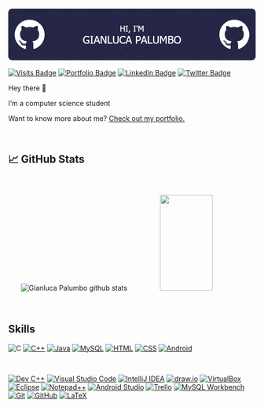 ![Header](./banner.png)

[![Visits Badge](https://badges.pufler.dev/visits/gianlucapalumbo0/gianlucapalumbo0)]()
[![Portfolio Badge](https://img.shields.io/badge/Portfolio-Profile-informational?style=flat&logo=portfolio&logoColor=white&color=1CA2F1)](https://gianlucapalumbo0.github.io/)
[![LinkedIn Badge](https://img.shields.io/badge/LinkedIn-Profile-informational?style=flat&logo=linkedin&logoColor=white&color=0D76A8)](https://www.linkedin.com/in/gianluca-palumbo0/)
[![Twitter Badge](https://img.shields.io/badge/Twitter-Profile-informational?style=flat&logo=twitter&logoColor=white&color=1DA1F2)]([https://twitter.com/TuoNomeUtente](https://twitter.com/gianluca_palu0))


Hey there 👋

I’m a computer science student  

Want to know more about me? [Check out my portfolio.](https://gianlucapalumbo0.github.io/)

<br>

## &#x1f4c8; GitHub Stats

<br>

<br>

<div align="center">  
  <img width="51%" height="195px" src="https://github-readme-stats.vercel.app/api?username=gianlucapalumbo0&theme=tokyonight&show_icons=true&hide_border=true&count_private=true" alt="Gianluca Palumbo github stats" /> 
  
  <img width="46%" height="195px" src="https://github-readme-stats.vercel.app/api/top-langs/?username=gianlucapalumbo0&theme=tokyonight&show_icons=true&hide_border=true&layout=compact" />
</div>

<br>
<br>

## Skills
![C](https://img.shields.io/badge/code-C-informational?style=flat&logo=c&logoColor=white)
[![C++](https://img.shields.io/badge/code-C%2B%2B-informational?style=flat&logo=c%2B%2B&logoColor=white)](https://it.wikipedia.org/wiki/C%2B%2B)
[![Java](https://img.shields.io/badge/code-Java-informational?style=flat&logo=java&logoColor=white)](https://www.java.com)
[![MySQL](https://img.shields.io/badge/code-MySQL-informational?style=flat&logo=mysql&logoColor=white)](https://www.mysql.com/)
[![HTML](https://img.shields.io/badge/code-HTML-informational?style=flat&logo=html5&logoColor=white)](https://developer.mozilla.org/en-US/docs/Web/HTML)
[![CSS](https://img.shields.io/badge/code-CSS-informational?style=flat&logo=css3&logoColor=white)](https://developer.mozilla.org/en-US/docs/Web/CSS)
[![Android](https://img.shields.io/badge/code-Android-informational?style=flat&logo=android&logoColor=white)](https://developer.android.com/)


<br>


[![Dev C++](https://img.shields.io/badge/Tools-Dev%20C%2B%2B-informational?style=flat&logo=dev-c%2B%2B&logoColor=white)](https://sourceforge.net/projects/orwelldevcpp/)
[![Visual Studio Code](https://img.shields.io/badge/Tools-Visual%20Studio%20Code-informational?style=flat&logo=visual-studio-code&logoColor=white)](https://code.visualstudio.com/)
[![IntelliJ IDEA](https://img.shields.io/badge/Tools-IntelliJ%20IDEA-informational?style=flat&logo=intellij-idea&logoColor=white)](https://www.jetbrains.com/idea/)
[![draw.io](https://img.shields.io/badge/Tools-draw.io-informational?style=flat&logo=draw.io&logoColor=white)](https://www.draw.io/)
[![VirtualBox](https://img.shields.io/badge/Tools-VirtualBox-informational?style=flat&logo=virtualbox&logoColor=white)](https://www.virtualbox.org/)
[![Eclipse](https://img.shields.io/badge/Tools-Eclipse-informational?style=flat&logo=eclipse&logoColor=white)](https://www.eclipse.org/)
[![Notepad++](https://img.shields.io/badge/Tools-Notepad%2B%2B-informational?style=flat&logo=notepad%2B%2B&logoColor=white)](https://notepad-plus-plus.org/)
[![Android Studio](https://img.shields.io/badge/Tools-Android%20Studio-informational?style=flat&logo=android-studio&logoColor=white)](https://developer.android.com/studio)
[![Trello](https://img.shields.io/badge/Tools-Trello-informational?style=flat&logo=trello&logoColor=white)](https://trello.com/)
[![MySQL Workbench](https://img.shields.io/badge/Tools-MySQL%20Workbench-informational?style=flat&logo=mysql&logoColor=white)](https://www.mysql.com/products/workbench/)
[![Git](https://img.shields.io/badge/Tools-Git-informational?style=flat&logo=git&logoColor=white)](https://git-scm.com/)
[![GitHub](https://img.shields.io/badge/Tools-GitHub-informational?style=flat&logo=github&logoColor=white)](https://github.com/)
[![LaTeX](https://img.shields.io/badge/Tools-LaTeX-informational?style=flat&logo=latex&logoColor=white)](https://www.latex-project.org/)








